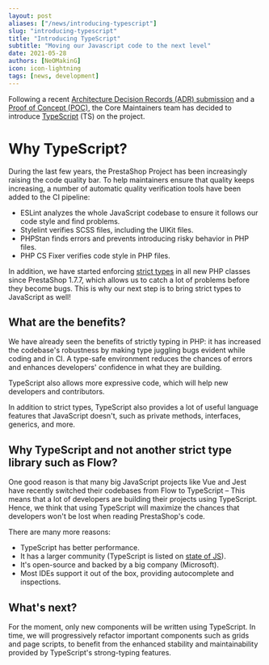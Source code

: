 ```yaml
---
layout: post
aliases: ["/news/introducing-typescript"]
slug: "introducing-typescript"
title: "Introducing TypeScript"
subtitle: "Moving our Javascript code to the next level"
date: 2021-05-28
authors: [NeOMakinG]
icon: icon-lightning
tags: [news, development]
---
```


Following a recent [Architecture Decision Records (ADR) submission](https://github.com/PrestaShop/ADR/pull/19) and a [Proof of Concept (POC)](https://github.com/PrestaShop/PrestaShop/pull/23221), the Core Maintainers team has decided to introduce [TypeScript](https://www.typescriptlang.org/) (TS) on the project.

# Why TypeScript?

During the last few years, the PrestaShop Project has been increasingly raising the code quality bar. To help maintainers ensure that quality keeps increasing, a number of automatic quality verification tools have been added to the CI pipeline:
- ESLint analyzes the whole JavaScript codebase to ensure it follows our code style and find problems.
- Stylelint verifies SCSS files, including the UIKit files.
- PHPStan finds errors and prevents introducing risky behavior in PHP files.
- PHP CS Fixer verifies code style in PHP files.

In addition, we have started enforcing [strict types](https://www.php.net/manual/en/language.types.declarations.php#language.types.declarations.strict) in all new PHP classes since PrestaShop 1.7.7, which allows us to catch a lot of problems before they become bugs. This is why our next step is to bring strict types to JavaScript as well!

## What are the benefits?

We have already seen the benefits of strictly typing in PHP: it has increased the codebase's robustness by making type juggling bugs evident while coding and in CI. A type-safe environment reduces the chances of errors and enhances developers' confidence in what they are building.

TypeScript also allows more expressive code, which will help new developers and contributors.

In addition to strict types, TypeScript also provides a lot of useful language features that JavaScript doesn't, such as private methods, interfaces, generics, and more.

## Why TypeScript and not another strict type library such as Flow?

One good reason is that many big JavaScript projects like Vue and Jest have recently switched their codebases from Flow to TypeScript – This means that a lot of developers are building their projects using TypeScript. Hence, we think that using TypeScript will maximize the chances that developers won't be lost when reading PrestaShop's code.

There are many more reasons:
- TypeScript has better performance.
- It has a larger community (TypeScript is listed on [state of JS](https://2020.stateofjs.com/en-US/technologies/)).
- It's open-source and backed by a big company (Microsoft).
- Most IDEs support it out of the box, providing autocomplete and inspections.

## What's next?

For the moment, only new components will be written using TypeScript. In time, we will progressively refactor important components such as grids and page scripts, to benefit from the enhanced stability and maintainability provided by TypeScript's strong-typing features.
